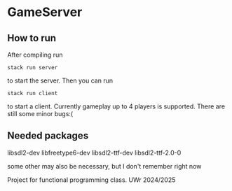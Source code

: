 # GameServer

## How to run

After compiling run

```stack run server```

to start the server. Then you can run 

```stack run client``` 

to start a client. Currently gameplay up to 4 players is supported.
There are still some minor bugs:(

## Needed packages

libsdl2-dev libfreetype6-dev libsdl2-ttf-dev libsdl2-ttf-2.0-0 

some other may also be necessary, but I don't remember right now

Project for functional programming class.
UWr 2024/2025
